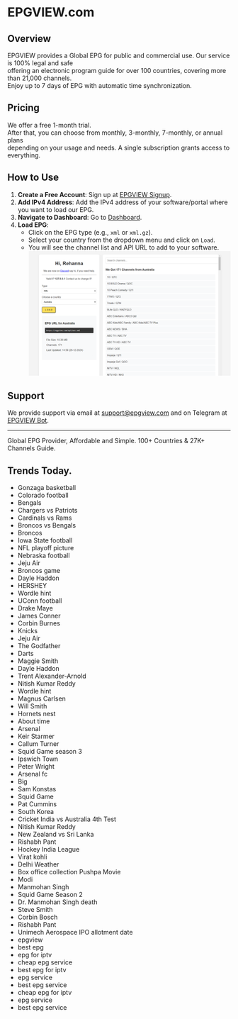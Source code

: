 # EPGVIEW.com



## Overview
EPGVIEW provides a Global EPG for public and commercial use. Our service is 100% legal and safe\
offering an electronic program guide for over 100 countries, covering more than 21,000 channels.\
Enjoy up to 7 days of EPG with automatic time synchronization.

## Pricing
We offer a free 1-month trial. \
After that, you can choose from monthly, 3-monthly, 7-monthly, or annual plans \
depending on your usage and needs. A single subscription grants access to everything.

## How to Use
1. **Create a Free Account**: Sign up at [EPGVIEW Signup](https://epgview.com/signup.php).
2. **Add IPv4 Address**: Add the IPv4 address of your software/portal where you want to load our EPG.
3. **Navigate to Dashboard**: Go to [Dashboard](https://epgview.com/dashboard.php).
4. **Load EPG**:
   - Click on the EPG type (e.g., `xml` or `xml.gz`).
   - Select your country from the dropdown menu and click on `Load`.
   - You will see the channel list and API URL to add to your software.
![EPGVIEW](img/dashboard.png)
## Support
We provide support via email at [support@epgview.com](mailto:support@epgview.com) and on Telegram at [EPGVIEW Bot](https://t.me/epgview_bot).

---

Global EPG Provider, Affordable and Simple. 100+ Countries & 27K+ Channels Guide.

## Trends Today.

- Gonzaga basketball
- Colorado football
- Bengals
- Chargers vs Patriots
- Cardinals vs Rams
- Broncos vs Bengals
- Broncos
- Iowa State football
- NFL playoff picture
- Nebraska football
- Jeju Air
- Broncos game
- Dayle Haddon
- HERSHEY
- Wordle hint
- UConn football
- Drake Maye
- James Conner
- Corbin Burnes
- Knicks
- Jeju Air
- The Godfather
- Darts
- Maggie Smith
- Dayle Haddon
- Trent Alexander-Arnold
- Nitish Kumar Reddy
- Wordle hint
- Magnus Carlsen
- Will Smith
- Hornets nest
- About time
- Arsenal
- Keir Starmer
- Callum Turner
- Squid Game season 3
- Ipswich Town
- Peter Wright
- Arsenal fc
- Big
- Sam Konstas
- Squid Game
- Pat Cummins
- South Korea
- Cricket India vs Australia 4th Test
- Nitish Kumar Reddy
- New Zealand vs Sri Lanka
- Rishabh Pant
- Hockey India League
- Virat kohli
- Delhi Weather
- Box office collection Pushpa Movie
- Modi
- Manmohan Singh
- Squid Game Season 2
- Dr. Manmohan Singh death
- Steve Smith
- Corbin Bosch
- Rishabh Pant
- Unimech Aerospace IPO allotment date
- epgview
- best epg
- epg for iptv
- cheap epg service
- best epg for iptv
- epg service
- best epg service
- cheap epg for iptv
- epg service
- best epg service
